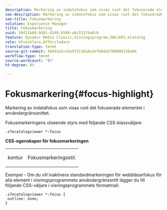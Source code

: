 ```yaml
---
description: Markering av indatafokus som visas runt det fokuserade elementet i användargränssnittet.
seo-description: Markering av indatafokus som visas runt det fokuserade elementet i användargränssnittet.
seo-title: Fokusmarkering
solution: Experience Manager
title: Fokusmarkering
uuid: 50411b68-8d01-4240-b548-a6c51374a8c6
feature: Dynamic Media Classic,Visningsprogram,SDK/API,eCatalog
role: Utvecklare,Affärsledare
translation-type: tm+mt
source-git-commit: 469d1a5c43a972116a8a2efb0de5708800130a99
workflow-type: tm+mt
source-wordcount: '97'
ht-degree: 0%

---
```



# Fokusmarkering{#focus-highlight}

Markering av indatafokus som visas runt det fokuserade elementet i användargränssnittet.

<!--<a id="section_E8B3D0BF9FF548F188F717D6EA65EC32"></a>-->

Fokusmarkeringens utseende styrs med följande CSS-klassväljare:

```
.s7ecatalogviewer *:focus
```

**CSS-egenskaper för fokusmarkeringen**

<table id="table_C48C56E696304C9BAFEE71BA9EA9A174"> 
 <tbody> 
  <tr> 
   <td colname="col1"> <p> <span class="codeph"> kontur  </span> </p> </td> 
   <td colname="col2"> <p> Fokusmarkeringsstil. </p> </td> 
  </tr> 
 </tbody> 
</table>

Exempel - Om du vill inaktivera standardmarkeringen för webbläsarfokus för alla element i visningsprogrammets användargränssnitt lägger du till följande CSS-väljare i visningsprogrammets formatmall:

```
.s7ecatalogviewer *:focus { 
 outline: none; 
}
```

